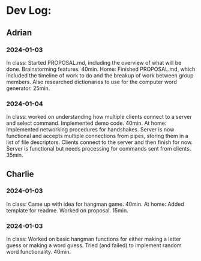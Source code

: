 # Dev Log:

## Adrian

### 2024-01-03
In class: Started PROPOSAL.md, including the overview of what will be done. Brainstorming features. 40min.
Home: Finished PROPOSAL.md, which included the timeline of work to do and the breakup of work between group members. Also researched dictionaries to use for the computer word generator. 25min.

### 2024-01-04
In class: worked on understanding how multiple clients connect to a server and select command. Implemented demo code. 40min.
At home: Implemented networking procedures for handshakes. Server is now functional and accepts multiple connections from pipes, storing them in a list of file descriptors. Clients connect to the server and then finish for now. Server is functional but needs processing for commands sent from clients. 35min.

## Charlie


### 2024-01-03 
In class: Came up with idea for hangman game. 40min.
At home: Added template for readme. Worked on proposal. 15min.

### 2024-01-03 
In class: Worked on basic hangman functions for either making a letter guess or making a word guess. Tried (and failed) to implement random word functionality. 40min. 


